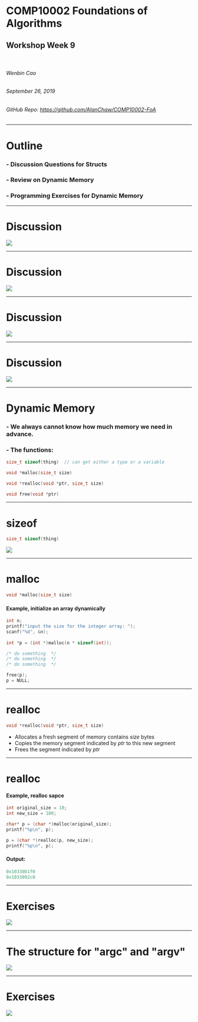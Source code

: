 <!-- $theme: default -->

<!-- page_number: true -->

<!-- $size: A4 -->

<script type="text/javascript" async
  src="https://cdnjs.cloudflare.com/ajax/libs/mathjax/2.7.5/latest.js?config=TeX-MML-AM_CHTML">
</script>


# COMP10002 Foundations of Algorithms

## Workshop Week 9  

<br>

###### Wenbin Cao
###### September 26, 2019
###### GitHub Repo: https://github.com/AlanChaw/COMP10002-FoA


---
# Outline

### - Discussion Questions for Structs
### - Review on Dynamic Memory
### - Programming Exercises for Dynamic Memory

---
# Discussion

![](./pics/background.png)

---
# Discussion

![](./pics/exercise1.png)

---
# Discussion

![](./pics/exercise2.png)

---
# Discussion

![](./pics/exercise3.png)

---
# Dynamic Memory

### - We always cannot know how much memory we need in advance.

### - The functions: 
```C
size_t sizeof(thing)  // can get either a type or a variable

void *malloc(size_t size)

void *realloc(void *ptr, size_t size)

void free(void *ptr)
```
---
# sizeof
```C
size_t sizeof(thing)
```
![](./pics/sizeof.png)

---
# malloc
```C
void *malloc(size_t size)
```

#### Example, initialize an array dynamically
```C
int n;
printf("input the size for the integer array: ");
scanf("%d", &n);
    
int *p = (int *)malloc(n * sizeof(int));

/* do something  */
/* do something  */
/* do something  */

free(p);
p = NULL;
```

---

# realloc
```C
void *realloc(void *ptr, size_t size)
```

- Allocates a fresh segment of memory contains _size_ bytes
- Copies the memory segment indicated by _ptr_ to this new segment
- Frees the segment indicated by _ptr_

---
# realloc

#### Example, realloc sapce
```C
int original_size = 10;
int new_size = 100;

char* p = (char *)malloc(original_size);
printf("%p\n", p);

p = (char *)realloc(p, new_size);
printf("%p\n", p);
```
#### Output:
```C
0x10330b1f0
0x1033092c0
```

---

# Exercises

![](./pics/exercise45.png)

---
# The structure for "argc" and "argv"

![](./pics/args.png)


---

# Exercises

![](./pics/exercise67.png)
